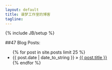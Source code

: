 ```yaml
---
layout: default
title: 谱梦工作室的博客
tagline:
---
```

{% include JB/setup %}

##47 Blog Posts:
<ul class="posts">
  {% for post in site.posts limit 25 %}
    <li><span>{{ post.date | date_to_string }}</span> &raquo; <a href="{{ BASE_PATH }}{{ post.url }}">{{ post.title }}</a></li>
  {% endfor %}
</ul>